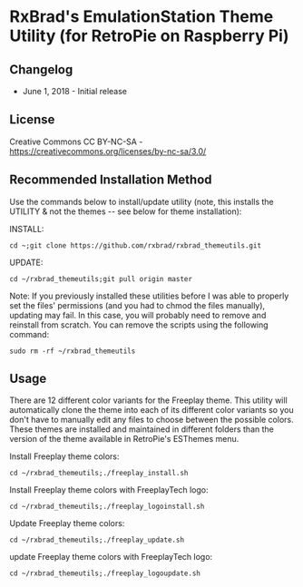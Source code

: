 # RxBrad's EmulationStation Theme Utility (for RetroPie on Raspberry Pi)

Changelog
-----------

- June 1, 2018 - Initial release


License
-----------
Creative Commons CC BY-NC-SA - https://creativecommons.org/licenses/by-nc-sa/3.0/



Recommended Installation Method
-----------
Use the commands below to install/update utility (note, this installs the UTILITY & not the themes -- see below for theme installation):


INSTALL:
```
cd ~;git clone https://github.com/rxbrad/rxbrad_themeutils.git
```

UPDATE:
```
cd ~/rxbrad_themeutils;git pull origin master
```

Note: If you previously installed these utilities before I was able to properly set the files' permissions (and you had to chmod the files manually), updating may fail.  In this case, you will probably need to remove and reinstall from scratch.  You can remove the scripts using the following command:
```
sudo rm -rf ~/rxbrad_themeutils
```

Usage
-----------
There are 12 different color variants for the Freeplay theme.  This utility will automatically clone the theme into each of its different color variants so you don't have to manually edit any files to choose between the possible colors.  These themes are installed and maintained in different folders than the version of the theme available in RetroPie's ESThemes menu.


Install Freeplay theme colors:
```
cd ~/rxbrad_themeutils;./freeplay_install.sh
```


Install Freeplay theme colors with FreeplayTech logo:
```
cd ~/rxbrad_themeutils;./freeplay_logoinstall.sh
```


Update Freeplay theme colors:
```
cd ~/rxbrad_themeutils;./freeplay_update.sh
```


update Freeplay theme colors with FreeplayTech logo:
```
cd ~/rxbrad_themeutils;./freeplay_logoupdate.sh
```
